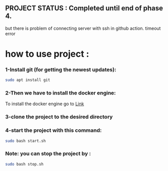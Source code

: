 ## PROJECT STATUS : Completed until end of phase 4.
but there is problem of connecting server with ssh in github action. timeout error

# how to use project :

### 1-Install git (for getting the newest updates):
```sh
sudo apt install git
```

### 2-Then we have to install the docker engine:
To install the docker engine go to [Link](https://docs.docker.com/engine/install/)

### 3-clone the project to the desired directory

### 4-start the project with this command:
```sh
sudo bash start.sh
```

### Note: you can stop the project by :
```sh
sudo bash stop.sh
```
